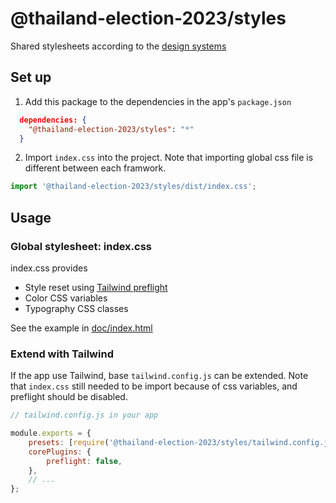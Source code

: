 # @thailand-election-2023/styles

Shared stylesheets according to the [design systems](https://www.figma.com/file/5YYW7g5vVLDufj7bqTSIWy/Election66?node-id=21%3A319&t=4vETje2S116fIWLm-1)

## Set up

1. Add this package to the dependencies in the app's `package.json`

```json
  dependencies: {
    "@thailand-election-2023/styles": "*"
  }
```

2. Import `index.css` into the project. Note that importing global css file is different between each framwork.

```js
import '@thailand-election-2023/styles/dist/index.css';
```

## Usage

### Global stylesheet: index.css

index.css provides

- Style reset using [Tailwind preflight](https://tailwindcss.com/docs/preflight)
- Color CSS variables
- Typography CSS classes

See the example in [doc/index.html](doc/index.html)

### Extend with Tailwind

If the app use Tailwind, base `tailwind.config.js` can be extended. Note that `index.css` still needed to be import because of css variables, and preflight should be disabled.

```js
// tailwind.config.js in your app

module.exports = {
	presets: [require('@thailand-election-2023/styles/tailwind.config.js')],
	corePlugins: {
		preflight: false,
	},
	// ...
};
```
